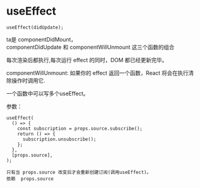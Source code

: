 # useEffect

```
useEffect(didUpdate);

```

ta是
componentDidMount，componentDidUpdate 和 componentWillUnmount 这三个函数的组合  

每次渲染后都执行,每次运行 effect 的同时，DOM 都已经更新完毕。  

componentWillUnmount:   如果你的 effect 返回一个函数，React 将会在执行清除操作时调用它.   

 一个函数中可以写多个useEffect。  


参数：
```
useEffect(
  () => {
    const subscription = props.source.subscribe();
    return () => {
      subscription.unsubscribe();
    };
  },
  [props.source],
);

只有当 props.source 改变后才会重新创建订阅(调用useEffect)。
依赖  props.source
```
